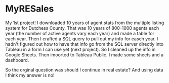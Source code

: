 # MyRESales
My 1st project! I downloaded 10 years of agent stats from the multiple listing system for Dutchess County. That was 10 years of 800-1000 agents each year (the number 
of active agents vary each year) and made a table for each year.
Then I crafted a SQL query to pull out my info for easch year.
I hadn't figured out how to have that info go from the SQL server directly into Tableau in a form I can use yet (next project).
So I cleaned up the info in Google Sheets.
Then imoorted to Tableau Public.
I made some sheets and a dashboard.

So the orginal question was should I continue in real estate? And using data I think my answer is no! 
